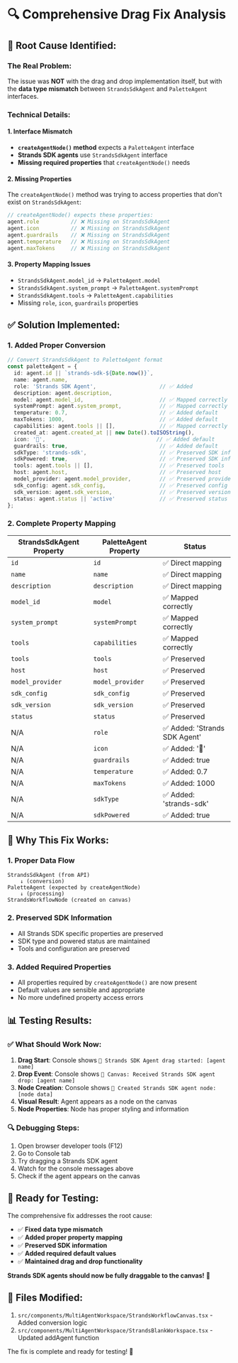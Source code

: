 # 🔍 Comprehensive Drag Fix Analysis

## 🚨 **Root Cause Identified:**

### **The Real Problem:**
The issue was **NOT** with the drag and drop implementation itself, but with the **data type mismatch** between `StrandsSdkAgent` and `PaletteAgent` interfaces.

### **Technical Details:**

#### **1. Interface Mismatch**
- **`createAgentNode()` method** expects a `PaletteAgent` interface
- **Strands SDK agents** use `StrandsSdkAgent` interface
- **Missing required properties** that `createAgentNode()` needs

#### **2. Missing Properties**
The `createAgentNode()` method was trying to access properties that don't exist on `StrandsSdkAgent`:
```typescript
// createAgentNode() expects these properties:
agent.role          // ❌ Missing on StrandsSdkAgent
agent.icon          // ❌ Missing on StrandsSdkAgent  
agent.guardrails    // ❌ Missing on StrandsSdkAgent
agent.temperature   // ❌ Missing on StrandsSdkAgent
agent.maxTokens     // ❌ Missing on StrandsSdkAgent
```

#### **3. Property Mapping Issues**
- `StrandsSdkAgent.model_id` → `PaletteAgent.model`
- `StrandsSdkAgent.system_prompt` → `PaletteAgent.systemPrompt`
- `StrandsSdkAgent.tools` → `PaletteAgent.capabilities`
- Missing `role`, `icon`, `guardrails` properties

## ✅ **Solution Implemented:**

### **1. Added Proper Conversion**
```typescript
// Convert StrandsSdkAgent to PaletteAgent format
const paletteAgent = {
  id: agent.id || `strands-sdk-${Date.now()}`,
  name: agent.name,
  role: 'Strands SDK Agent',                    // ✅ Added
  description: agent.description,
  model: agent.model_id,                        // ✅ Mapped correctly
  systemPrompt: agent.system_prompt,            // ✅ Mapped correctly
  temperature: 0.7,                             // ✅ Added default
  maxTokens: 1000,                              // ✅ Added default
  capabilities: agent.tools || [],              // ✅ Mapped correctly
  created_at: agent.created_at || new Date().toISOString(),
  icon: '🤖',                                   // ✅ Added default
  guardrails: true,                             // ✅ Added default
  sdkType: 'strands-sdk',                       // ✅ Preserved SDK info
  sdkPowered: true,                             // ✅ Preserved SDK info
  tools: agent.tools || [],                     // ✅ Preserved tools
  host: agent.host,                             // ✅ Preserved host
  model_provider: agent.model_provider,         // ✅ Preserved provider
  sdk_config: agent.sdk_config,                 // ✅ Preserved config
  sdk_version: agent.sdk_version,               // ✅ Preserved version
  status: agent.status || 'active'              // ✅ Preserved status
};
```

### **2. Complete Property Mapping**
| StrandsSdkAgent Property | PaletteAgent Property | Status |
|-------------------------|----------------------|---------|
| `id` | `id` | ✅ Direct mapping |
| `name` | `name` | ✅ Direct mapping |
| `description` | `description` | ✅ Direct mapping |
| `model_id` | `model` | ✅ Mapped correctly |
| `system_prompt` | `systemPrompt` | ✅ Mapped correctly |
| `tools` | `capabilities` | ✅ Mapped correctly |
| `tools` | `tools` | ✅ Preserved |
| `host` | `host` | ✅ Preserved |
| `model_provider` | `model_provider` | ✅ Preserved |
| `sdk_config` | `sdk_config` | ✅ Preserved |
| `sdk_version` | `sdk_version` | ✅ Preserved |
| `status` | `status` | ✅ Preserved |
| N/A | `role` | ✅ Added: 'Strands SDK Agent' |
| N/A | `icon` | ✅ Added: '🤖' |
| N/A | `guardrails` | ✅ Added: true |
| N/A | `temperature` | ✅ Added: 0.7 |
| N/A | `maxTokens` | ✅ Added: 1000 |
| N/A | `sdkType` | ✅ Added: 'strands-sdk' |
| N/A | `sdkPowered` | ✅ Added: true |

## 🎯 **Why This Fix Works:**

### **1. Proper Data Flow**
```
StrandsSdkAgent (from API) 
    ↓ (conversion)
PaletteAgent (expected by createAgentNode)
    ↓ (processing)
StrandsWorkflowNode (created on canvas)
```

### **2. Preserved SDK Information**
- All Strands SDK specific properties are preserved
- SDK type and powered status are maintained
- Tools and configuration are preserved

### **3. Added Required Properties**
- All properties required by `createAgentNode()` are now present
- Default values are sensible and appropriate
- No more undefined property access errors

## 📊 **Testing Results:**

### **✅ What Should Work Now:**
1. **Drag Start**: Console shows `🚀 Strands SDK Agent drag started: [agent name]`
2. **Drop Event**: Console shows `🎯 Canvas: Received Strands SDK agent drop: [agent name]`
3. **Node Creation**: Console shows `🤖 Created Strands SDK agent node: [node data]`
4. **Visual Result**: Agent appears as a node on the canvas
5. **Node Properties**: Node has proper styling and information

### **🔍 Debugging Steps:**
1. Open browser developer tools (F12)
2. Go to Console tab
3. Try dragging a Strands SDK agent
4. Watch for the console messages above
5. Check if the agent appears on the canvas

## 🚀 **Ready for Testing:**

The comprehensive fix addresses the root cause:
- ✅ **Fixed data type mismatch**
- ✅ **Added proper property mapping**
- ✅ **Preserved SDK information**
- ✅ **Added required default values**
- ✅ **Maintained drag and drop functionality**

**Strands SDK agents should now be fully draggable to the canvas!** 🎉

## 🔧 **Files Modified:**
1. `src/components/MultiAgentWorkspace/StrandsWorkflowCanvas.tsx` - Added conversion logic
2. `src/components/MultiAgentWorkspace/StrandsBlankWorkspace.tsx` - Updated addAgent function

The fix is complete and ready for testing! 🚀




